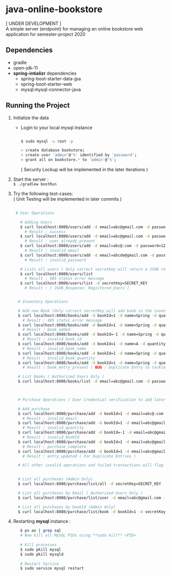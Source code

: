 # java-online-bookstore
[ UNDER DEVELOPMENT ]  
A simple server (endpoint) for managing an online bookstore web application for semester-project 2020

## Dependencies
- gradle
- open-jdk-11
- **spring-intializr** dependencies
  * spring-boot-starter-data-jpa
  * spring-boot-starter-web
  * mysql:mysql-connector-java

## Running the Project
1. Initialize the data
    - Login to your local mysql instance  
      ```bash
      
      $ sudo mysql -u root -p
      
      > create database bookstore;
      > create user 'admin'@'%' identified by 'password';
      > grant all on bookstore.* to 'admin'@'%';
      
      ```
      ( Security Lockup will be implemented in the later iterations )

2. Start the server :  
   ``$ ./gradlew bootRun``
   
3. Try the following test-cases:  
   ( Unit Testing will be implemented in later commits )
   ```bash
      
    # User Operations

      # Adding Users
      $ curl localhost:8080/users/add -d email=abc@gmail.com -d password=12345678
        # Result : success
      $ curl localhost:8080/users/add -d email=abc@gmail.com -d password=12347865
        # Result : user_already_present
      $ curl localhost:8080/users/add -d email=abc@.com -d password=12345678
        # Result : invalid_email
      $ curl localhost:8080/users/add -d email=abcde@gmail.com -d password=1234
        # Result : invalid_password
   
      # Lists all users ( Only correct secretKey will return a JSON response )
      $ curl localhost:8080/users/list
        # Result : 405 status error message
      $ curl localhost:8080/users/list -d secretKey=SECRET_KEY
        # Result : [ JSON_Response: Registered_Users ]

    ```
    ```bash
    
      # Inventory Operations

      # Add new Book (Only correct secretKey will add book in the inventory)
      $ curl localhost:8080/books/add -d bookId=1 -d name=Spring -d quantity=1
        # Result : 405 status error message
      $ curl localhost:8080/books/add -d bookId=1 -d name=Spring -d quantity=1  -d secretKey=SECRET_KEY
        # Result : book_added
      $ curl localhost:8080/books/add -d bookId=-1 -d name=Spring -d quantity=1  -d secretKey=SECRET_KEY
        # Result : invalid_book_id
      $ curl localhost:8080/books/add -d bookId=1 -d name=A -d quantity=1 -d secretKey=SECRET_KEY
        # Result : invalid_book_name
      $ curl localhost:8080/books/add -d bookId=1 -d name=Spring -d quantity=0  -d secretKey=SECRET_KEY
        # Result : invalid_book_quantity
      $ curl localhost:8080/books/add -d bookId=1 -d name=Spring -d quantity=1  -d secretKey=SECRET_KEY
        # Result : book_entry_present ( BUG : Duplicate Entry to tackle later )

      # List Books ( Authorized Users Only )
      $ curl localhost:8080/books/list -d email=abc@gmail.com -d password=12345678
      
    ```
    ```bash

      # Purchase Operations ( User Credential verification to add later )

      # Add purchase
      $ curl localhost:8080/purchase/add -d bookId=1 -d email=abc@.com -d quantity=1
        # Result : invalid_email
      $ curl localhost:8080/purchase/add -d bookId=1 -d email=abc@gmail.com -d quantity=0
        # Result : invalid_quantity
      $ curl localhost:8080/purchase/add -d bookId=-1 -d email=abc@gmail.com -d quantity=1
        # Result : invalid_bookId
      $ curl localhost:8080/purchase/add -d bookId=1 -d email=abc@gmail.com -d quantity=1
        # Result : purchase_complete
      $ curl localhost:8080/purchase/add -d bookId=1 -d email=abc@gmail.com -d quantity=1
        # Result : entry_updated ( For Duplicate Entries )

      # All other invalid operations and failed transactions will flag 'invalid_operation'
      

      # List all purchases (Admin Only)
      $ curl localhost:8080/purchase/list/all -d secretKey=SECRET_KEY

      # List all purchases by Email ( Authorized Users Only )
      $ curl localhost:8080/purchase/list/user -d email=abc@gmail.com -d password=12345678
 
      # List all purchases by bookId (Admin Only)
      $ curl localhost:8080/purchase/list/book -d bookId=1 -d secretKey=SECRET_KEY
 
    ```   

4. Restarting **mysql** instance :
   ```bash
      $ ps ax | grep sql
      # Now kill all MySQL PIDs using **sudo kill** <PID>
      
      # Kill processes
      $ sudo pkill mysql
      $ sudo pkill mysqld
      
      # Restart Service
      $ sudo service mysql restart
   ```
